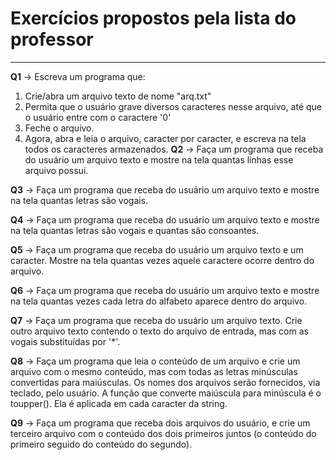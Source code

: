 # Exercícios propostos pela lista do professor
***
__Q1__ -> Escreva um programa que:
   1. Crie/abra um arquivo texto de nome "arq.txt"
   2. Permita que o usuário grave diversos caracteres nesse arquivo, até que o usuário entre com o caractere '0'
   3. Feche o arquivo.
   1. Agora, abra e leia o arquivo, caracter por caracter, e escreva na tela todos os caracteres armazenados.
__Q2__ -> Faça um programa que receba do usuário um arquivo texto e mostre na tela quantas linhas esse arquivo possui.

__Q3__ -> Faça um programa que receba do usuário um arquivo texto e mostre na tela quantas letras são vogais.

__Q4__ -> Faça um programa que receba do usuário um arquivo texto e mostre na tela quantas letras são vogais e quantas são consoantes.

__Q5__ -> Faça um programa que receba do usuário um arquivo texto e um caracter. Mostre na tela quantas vezes aquele caractere ocorre dentro do arquivo.

__Q6__ -> Faça um programa que receba do usuário um arquivo texto e mostre na tela quantas vezes cada letra do alfabeto aparece dentro do arquivo.

__Q7__ -> Faça um programa que receba do usuário um arquivo texto. Crie outro arquivo texto contendo o texto do arquivo de entrada, mas com as vogais substituídas por '*'.

__Q8__ -> Faça um programa que leia o conteúdo de um arquivo e crie um arquivo com o mesmo conteúdo, mas com todas as letras minúsculas convertidas para maiúsculas. Os nomes dos arquivos serão fornecidos, via teclado, pelo usuário. A função que converte maiúscula para minúscula é o toupper(). Ela é aplicada em cada caracter da string.

__Q9__ -> Faça um programa que receba dois arquivos do usuário, e crie um terceiro arquivo com o conteúdo dos dois primeiros juntos (o conteúdo do primeiro seguido do conteúdo do segundo).
